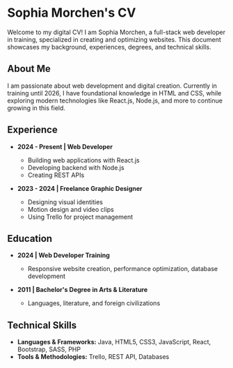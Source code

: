 # Sophia Morchen's CV

Welcome to my digital CV! I am Sophia Morchen, a full-stack web developer in training, specialized in creating and optimizing websites. This document showcases my background, experiences, degrees, and technical skills.

## About Me

I am passionate about web development and digital creation. Currently in training until 2026, I have foundational knowledge in HTML and CSS, while exploring modern technologies like React.js, Node.js, and more to continue growing in this field.

## Experience

- **2024 - Present | Web Developer**  
  - Building web applications with React.js  
  - Developing backend with Node.js  
  - Creating REST APIs

- **2023 - 2024 | Freelance Graphic Designer**  
  - Designing visual identities  
  - Motion design and video clips  
  - Using Trello for project management

## Education

- **2024 | Web Developer Training**  
  - Responsive website creation, performance optimization, database development

- **2011 | Bachelor's Degree in Arts & Literature**  
  - Languages, literature, and foreign civilizations

## Technical Skills

- **Languages & Frameworks:** Java, HTML5, CSS3, JavaScript, React, Bootstrap, SASS, PHP  
- **Tools & Methodologies:** Trello, REST API, Databases



